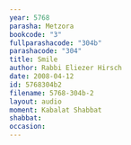 ```yaml
---
year: 5768
parasha: Metzora
bookcode: "3"
fullparashacode: "304b"
parashacode: "304"
title: Smile
author: Rabbi Eliezer Hirsch
date: 2008-04-12
id: 5768304b2
filename: 5768-304b-2
layout: audio
moment: Kabalat Shabbat
shabbat: 
occasion: 
---
```

